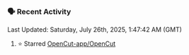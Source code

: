 ### 🗣 Recent Activity

<!--RECENT_ACTIVITY:last_update-->
Last Updated: Saturday, July 26th, 2025, 1:47:42 AM (GMT)
<!--RECENT_ACTIVITY:last_update_end-->
<!--RECENT_ACTIVITY:start-->
1. ⭐ Starred [OpenCut-app/OpenCut](https://github.com/OpenCut-app/OpenCut)<br>
<!--RECENT_ACTIVITY:end-->
